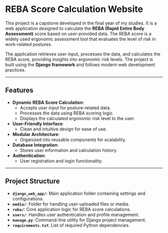 # REBA Score Calculation Website

This project is a capstone developed in the final year of my studies. It is a web application designed to calculate the **REBA (Rapid Entire Body Assessment)** score based on user-provided data. The REBA score is a widely used ergonomic assessment tool that evaluates the level of risk in work-related postures.

The application retrieves user input, processes the data, and calculates the REBA score, providing insights into ergonomic risk levels. The project is built using the **Django framework** and follows modern web development practices.

---

## Features
- **Dynamic REBA Score Calculation**:
  - Accepts user input for posture-related data.
  - Processes the data using REBA scoring logic.
  - Displays the calculated ergonomic risk level to the user.
- **User-Friendly Interface**:
  - Clean and intuitive design for ease of use.
- **Modular Architecture**:
  - Organized into reusable components for scalability.
- **Database Integration**:
  - Stores user information and calculation history.
- **Authentication**:
  - User registration and login functionality.

---

## Project Structure
- **`django_web_app/`**: Main application folder containing settings and configurations.
- **`media/`**: Folder for handling user-uploaded files or media.
- **`reba/`**: Core application logic for REBA score calculations.
- **`users/`**: Handles user authentication and profile management.
- **`manage.py`**: Command-line utility for Django project management.
- **`requirements.txt`**: List of required Python dependencies.

